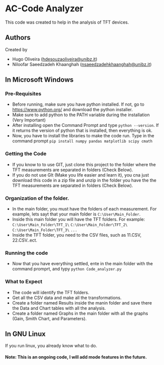 # AC-Code Analyzer

This code was created to help in the analysis of TFT devices. 

## Authors

Created by 
- Hugo Oliveira (hdesouzaoliveira@unibz.it)
- Niloofar Saeedzadeh Khaanghah (nsaeedzadehkhaanghah@unibz.it)

## In Microsoft Windows

### Pre-Requisites

- Before running, make sure you have python installed. If not, go to https://www.python.org/ and download the python installer. 
- Make sure to add python to the PATH variable during the installation (Very Important)
- After installing open the Command Prompt and type `python --version`. If it returns the version of python that is installed, then everything is ok.
- Now, you have to install the libraries to make the code run. Type in the command prompt `pip install numpy pandas matplotlib scipy cmath`

### Getting the Code

- If you know to to use GIT, just clone this project to the folder where the TFT measurements are separated in folders (Check Below).
- If you do not use GIt (Make you life easier and learn it), you cna just download this code in a zip file and unzip in the folder you have the the TFT measurements are separated in folders (Check Below).

### Organization of the folder. 

- In the main folder, you must have the folders of each measurement. For example, lets sayt that your main folder is `C:\User\Main_Folder`. 
- Inside this main folder you will have the TFT folders. For example:
 `C:\User\Main_Folder\TFT_1\`
 `C:\User\Main_Folder\TFT_2\`
 `C:\User\Main_Folder\TFT_3\`
`...` 
- Inside the TFT folder, you need to the CSV files, such as 11.CSV, 22.CSV..ect.

### Running the code 
 -  Now that you have everything settled, ente in the main folder with the command promprt, and typy `python Code_analyzer.py`

### What to Expect
- The code will identify the TFT folders.
- Get all the CSV data and make all the transformations.
- Create a folder named Results inside the manin folder and save there the Data and Chart tables with all the analysis.
- Create a folder named Graphs in the main folder with all the graphs (Gain, Smith Chart, and Parameters).

## In GNU Linux

If you run linux, you already know what to do.


#### Note: This is an ongoing code, I will add mode features in the future.
